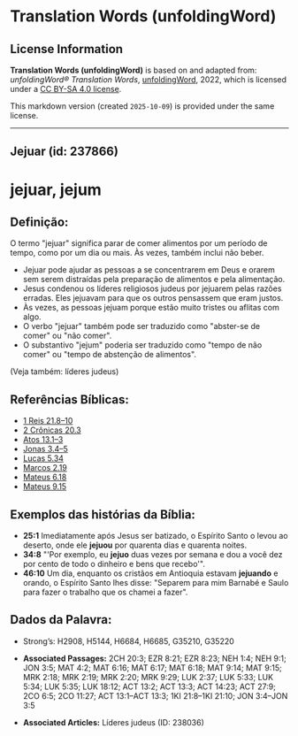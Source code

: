 # Translation Words (unfoldingWord)

## License Information

**Translation Words (unfoldingWord)** is based on and adapted from: _unfoldingWord® Translation Words_, [unfoldingWord](https://unfoldingword.org/utw), 2022, which is licensed under a [CC BY-SA 4.0 license](https://creativecommons.org/licenses/by-sa/4.0/legalcode.en).

This markdown version (created `2025-10-09`) is provided under the same license.



--------------------------------

## Jejuar (id: 237866)

jejuar, jejum
=============

Definição:
----------

O termo "jejuar" significa parar de comer alimentos por um período de tempo, como por um dia ou mais. Às vezes, também inclui não beber.

* Jejuar pode ajudar as pessoas a se concentrarem em Deus e orarem sem serem distraídas pela preparação de alimentos e pela alimentação.
* Jesus condenou os líderes religiosos judeus por jejuarem pelas razões erradas. Eles jejuavam para que os outros pensassem que eram justos.
* Às vezes, as pessoas jejuam porque estão muito tristes ou aflitas com algo.
* O verbo "jejuar" também pode ser traduzido como "abster\-se de comer" ou "não comer".
* O substantivo "jejum" poderia ser traduzido como "tempo de não comer" ou "tempo de abstenção de alimentos".

(Veja também: líderes judeus)

Referências Bíblicas:
---------------------

* [1 Reis 21\.8–10](https://ref.ly/1Kgs21:8-1Kgs21:10)
* [2 Crônicas 20\.3](https://ref.ly/2Chr20:3)
* [Atos 13\.1–3](https://ref.ly/Acts13:1-Acts13:3)
* [Jonas 3\.4–5](https://ref.ly/Jonah3:4-Jonah3:5)
* [Lucas 5\.34](https://ref.ly/Luke5:34)
* [Marcos 2\.19](https://ref.ly/Mark2:19)
* [Mateus 6\.18](https://ref.ly/Matt6:18)
* [Mateus 9\.15](https://ref.ly/Matt9:15)

Exemplos das histórias da Bíblia:
---------------------------------

* **25:1** Imediatamente após Jesus ser batizado, o Espírito Santo o levou ao deserto, onde ele **jejuou** por quarenta dias e quarenta noites.
* **34:8** "'Por exemplo, eu **jejuo** duas vezes por semana e dou a você dez por cento de todo o dinheiro e bens que recebo'".
* **46:10** Um dia, enquanto os cristãos em Antioquia estavam **jejuando** e orando, o Espírito Santo lhes disse: "Separem para mim Barnabé e Saulo para fazer o trabalho que os chamei a fazer".

Dados da Palavra:
-----------------

* Strong’s: H2908, H5144, H6684, H6685, G35210, G35220

* **Associated Passages:** 2CH 20:3; EZR 8:21; EZR 8:23; NEH 1:4; NEH 9:1; JON 3:5; MAT 4:2; MAT 6:16; MAT 6:17; MAT 6:18; MAT 9:14; MAT 9:15; MRK 2:18; MRK 2:19; MRK 2:20; MRK 9:29; LUK 2:37; LUK 5:33; LUK 5:34; LUK 5:35; LUK 18:12; ACT 13:2; ACT 13:3; ACT 14:23; ACT 27:9; 2CO 6:5; 2CO 11:27; ACT 13:1–ACT 13:3; 1KI 21:8–1KI 21:10; JON 3:4–JON 3:5
* **Associated Articles:** Líderes judeus (ID: 238036)

